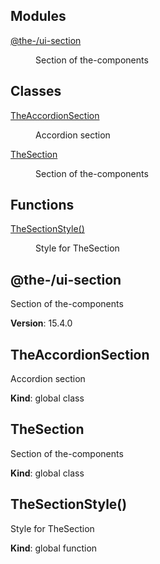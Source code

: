<!--- Code generated by @the-/script-doc. DO NOT EDIT. -->

## Modules

<dl>
<dt><a href="#module_@the-/ui-section">@the-/ui-section</a></dt>
<dd><p>Section of the-components</p>
</dd>
</dl>

## Classes

<dl>
<dt><a href="#TheAccordionSection">TheAccordionSection</a></dt>
<dd><p>Accordion section</p>
</dd>
<dt><a href="#TheSection">TheSection</a></dt>
<dd><p>Section of the-components</p>
</dd>
</dl>

## Functions

<dl>
<dt><a href="#TheSectionStyle">TheSectionStyle()</a></dt>
<dd><p>Style for TheSection</p>
</dd>
</dl>

<a name="module_@the-/ui-section"></a>

## @the-/ui-section
Section of the-components

**Version**: 15.4.0  
<a name="TheAccordionSection"></a>

## TheAccordionSection
Accordion section

**Kind**: global class  
<a name="TheSection"></a>

## TheSection
Section of the-components

**Kind**: global class  
<a name="TheSectionStyle"></a>

## TheSectionStyle()
Style for TheSection

**Kind**: global function  
